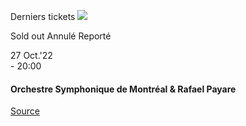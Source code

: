 [](https://www.bozar.be/fr/calendrier/orchestre-symphonique-de-montreal-rafael-payare)

Derniers tickets ![](https://www.bozar.be/sites/default/files/styles/small_card_landscape/public/efficy/images/2817823_20221027_rafael_payare_c_antoine_saito.jpg?h=6acbff97&itok=8q3jBxEm) 

Sold out Annulé Reporté

27 Oct.'22  
\- 20:00

#### Orchestre Symphonique de Montréal & Rafael Payare

[Source](https://www.bozar.be/fr/search?contentType=event&searchQuery=chen)